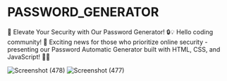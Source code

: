 # PASSWORD_GENERATOR
🔐 Elevate Your Security with Our Password Generator! 🔒💡  Hello coding community! 👋 Exciting news for those who prioritize online security - presenting our Password Automatic Generator built with HTML, CSS, and JavaScript! 🚀🔧

![Screenshot (478)](https://github.com/raheetech/PASSWORD_GENERATOR/assets/137060785/3e44389d-b551-43bb-8346-d4f8e1db191d)
![Screenshot (477)](https://github.com/raheetech/PASSWORD_GENERATOR/assets/137060785/dbf25970-2bd1-4db4-8819-ab3752425eb3)
